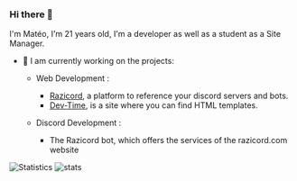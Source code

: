 ### Hi there 👋

I'm Matéo, I'm 21 years old, I'm a developer as well as a student as a Site Manager.

- 🔭 I am currently working on the projects:

  - Web Development :
    - [Razicord](https://razicord.com), a platform to reference your discord servers and bots.
    - [Dev-Time](https://dev-time.eu), is a site where you can find HTML templates.
    
  - Discord Development :
    - The Razicord bot, which offers the services of the razicord.com website

![Statistics](https://github-readme-stats.vercel.app/api?username=devkiliozofficiel&locale=en&theme=onedark&show_icons=true&border_radius=15) ![stats](https://github-readme-stats.vercel.app/api/top-langs/?username=devkiliozofficiel&locate=fr&custom_title=Languages&theme=onedark&border_radius=15)
